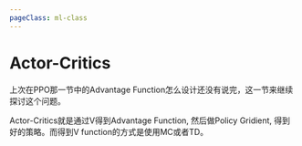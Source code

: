 ```yaml
---
pageClass: ml-class
---
```


<!--
 * @Description: 
 * @Author: Jack Huang
 * @Github: https://github.com/HuangJiaLian
 * @Date: 2019-09-19 10:13:01
 * @LastEditors: Jack Huang
 * @LastEditTime: 2019-09-20 22:23:14
 -->

# Actor-Critics

上次在PPO那一节中的Advantage Function怎么设计还没有说完，这一节来继续探讨这个问题。

Actor-Critics就是通过V得到Advantage Function, 然后做Policy Gridient, 得到好的策略。而得到V function的方式是使用MC或者TD。
<Livere/>